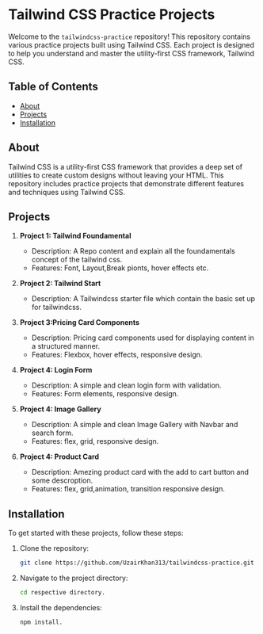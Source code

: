 # Tailwind CSS Practice Projects

Welcome to the `tailwindcss-practice` repository! This repository contains various practice projects built using Tailwind CSS. Each project is designed to help you understand and master the utility-first CSS framework, Tailwind CSS.

## Table of Contents

- [About](#about)
- [Projects](#projects)
- [Installation](#installation)

## About

Tailwind CSS is a utility-first CSS framework that provides a deep set of utilities to create custom designs without leaving your HTML. This repository includes practice projects that demonstrate different features and techniques using Tailwind CSS.

## Projects

1. **Project 1: Tailwind Foundamental**

   - Description: A Repo content and explain all the foundamentals concept of the tailwind css.
   - Features: Font, Layout,Break pionts, hover effects etc.

2. **Project 2: Tailwind Start**

   - Description: A Tailwindcss starter file which contain the basic set up for tailwindcss.

3. **Project 3:Pricing Card Components**

   - Description: Pricing card components used for displaying content in a structured manner.
   - Features: Flexbox, hover effects, responsive design.

4. **Project 4: Login Form**

   - Description: A simple and clean login form with validation.
   - Features: Form elements, responsive design.

5. **Project 4: Image Gallery**

   - Description: A simple and clean Image Gallery with Navbar and search form.
   - Features: flex, grid, responsive design.

6. **Project 4: Product Card**
   - Description: Amezing product card with the add to cart button and some descroption.
   - Features: flex, grid,animation, transition responsive design.

## Installation

To get started with these projects, follow these steps:

1. Clone the repository:
   ```bash
   git clone https://github.com/UzairKhan313/tailwindcss-practice.git
   ```
2. Navigate to the project directory:

   ```bash
   cd respective directory.
   ```

3. Install the dependencies:
   ```bash
   npm install.
   ```
